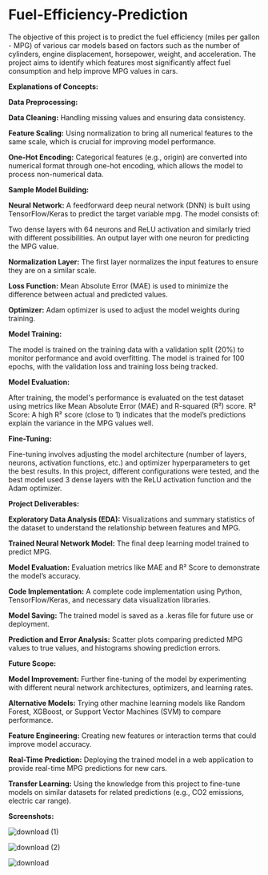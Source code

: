 # Fuel-Efficiency-Prediction
The objective of this project is to predict the fuel efficiency (miles per gallon - MPG) of various car models based on factors such as the number of cylinders, engine displacement, horsepower, weight, and acceleration. The project aims to identify which features most significantly affect fuel consumption and help improve MPG values in cars.

**Explanations of Concepts:**

**Data Preprocessing:**

**Data Cleaning:** Handling missing values and ensuring data consistency.

**Feature Scaling:** Using normalization to bring all numerical features to the same scale, which is crucial for improving model performance.

**One-Hot Encoding:** Categorical features (e.g., origin) are converted into numerical format through one-hot encoding, which allows the model to process non-numerical data.

**Sample Model Building:**

**Neural Network:** A feedforward deep neural network (DNN) is built using TensorFlow/Keras to predict the target variable mpg. The model consists of:

Two dense layers with 64 neurons and ReLU activation and similarly tried with different possibilities.
An output layer with one neuron for predicting the MPG value.

**Normalization Layer:** The first layer normalizes the input features to ensure they are on a similar scale.

**Loss Function:** Mean Absolute Error (MAE) is used to minimize the difference between actual and predicted values.

**Optimizer:** Adam optimizer is used to adjust the model weights during training.

**Model Training:**

The model is trained on the training data with a validation split (20%) to monitor performance and avoid overfitting.
The model is trained for 100 epochs, with the validation loss and training loss being tracked.

**Model Evaluation:**

After training, the model's performance is evaluated on the test dataset using metrics like Mean Absolute Error (MAE) and R-squared (R²) score.
R² Score: A high R² score (close to 1) indicates that the model’s predictions explain the variance in the MPG values well.

**Fine-Tuning:**

Fine-tuning involves adjusting the model architecture (number of layers, neurons, activation functions, etc.) and optimizer hyperparameters to get the best results. In this project, different configurations were tested, and the best model used 3 dense layers with the ReLU activation function and the Adam optimizer.

**Project Deliverables:**

**Exploratory Data Analysis (EDA):** Visualizations and summary statistics of the dataset to understand the relationship between features and MPG.

**Trained Neural Network Model:** The final deep learning model trained to predict MPG.

**Model Evaluation:** Evaluation metrics like MAE and R² Score to demonstrate the model’s accuracy.

**Code Implementation:** A complete code implementation using Python, TensorFlow/Keras, and necessary data visualization libraries.

**Model Saving:** The trained model is saved as a .keras file for future use or deployment.

**Prediction and Error Analysis:** Scatter plots comparing predicted MPG values to true values, and histograms showing prediction errors.

**Future Scope:**

**Model Improvement:** Further fine-tuning of the model by experimenting with different neural network architectures, optimizers, and learning rates.

**Alternative Models:** Trying other machine learning models like Random Forest, XGBoost, or Support Vector Machines (SVM) to compare performance.

**Feature Engineering:** Creating new features or interaction terms that could improve model accuracy.

**Real-Time Prediction:** Deploying the trained model in a web application to provide real-time MPG predictions for new cars.

**Transfer Learning:** Using the knowledge from this project to fine-tune models on similar datasets for related predictions (e.g., CO2 emissions, electric car range).

**Screenshots:**

![download (1)](https://github.com/user-attachments/assets/8f014b5e-ca4f-4057-af17-82dea6b6cef3)

![download (2)](https://github.com/user-attachments/assets/029ecf91-6da5-4cd9-92c1-a3bfeb1ba400)

![download](https://github.com/user-attachments/assets/53f4b59f-7a11-4dbc-984e-4159b47ede61)
